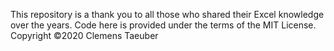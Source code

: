 This repository is a thank you to all those who shared their Excel knowledge over the years.
Code here is provided under the terms of the MIT License.
Copyright ©2020 Clemens Taeuber
<!---
wellspringgit/wellspringgit is a ✨ special ✨ repository because its `README.md` (this file) appears on your GitHub profile.
You can click the Preview link to take a look at your changes.
--->
